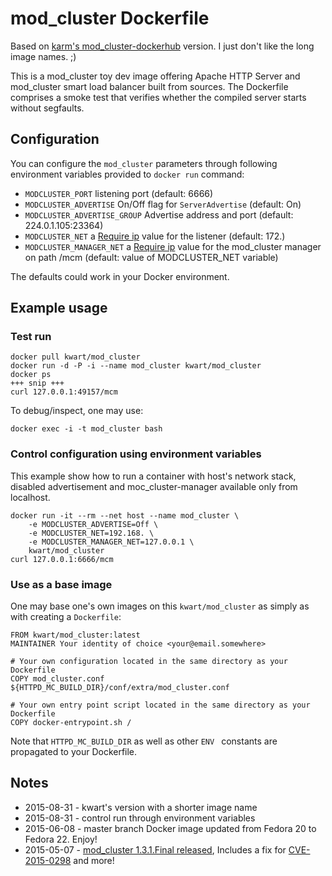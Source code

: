 # mod_cluster Dockerfile

Based on [karm's mod_cluster-dockerhub](https://github.com/Karm/mod_cluster-dockerhub) version. I just don't like the long image names. ;)

This is a mod_cluster toy dev image offering Apache HTTP Server and mod_cluster smart load balancer built from sources.
The Dockerfile comprises a smoke test that verifies whether the compiled server starts without segfaults.

## Configuration

You can configure the `mod_cluster` parameters through following environment variables provided to `docker run` command:

* `MODCLUSTER_PORT` listening port (default: 6666)
* `MODCLUSTER_ADVERTISE` On/Off flag for `ServerAdvertise` (default: On)
* `MODCLUSTER_ADVERTISE_GROUP` Advertise address and port (default: 224.0.1.105:23364)
* `MODCLUSTER_NET` a [Require ip](http://httpd.apache.org/docs/trunk/mod/mod_authz_host.html) value for the listener (default: 172.)
* `MODCLUSTER_MANAGER_NET` a [Require ip](http://httpd.apache.org/docs/trunk/mod/mod_authz_host.html) value for the mod_cluster manager on path /mcm (default: value of MODCLUSTER_NET variable)

The defaults could work in your Docker environment.

## Example usage

### Test run

    docker pull kwart/mod_cluster
    docker run -d -P -i --name mod_cluster kwart/mod_cluster
    docker ps
    +++ snip +++
    curl 127.0.0.1:49157/mcm
 
To debug/inspect, one may use: 

    docker exec -i -t mod_cluster bash

### Control configuration using environment variables
This example show how to run a container with host's network stack, disabled advertisement and moc_cluster-manager available only from localhost.

    docker run -it --rm --net host --name mod_cluster \
        -e MODCLUSTER_ADVERTISE=Off \
        -e MODCLUSTER_NET=192.168. \
        -e MODCLUSTER_MANAGER_NET=127.0.0.1 \
        kwart/mod_cluster
    curl 127.0.0.1:6666/mcm

### Use as a base image
One may base one's own images on this ```kwart/mod_cluster``` as simply as with creating a ```Dockerfile```:

    FROM kwart/mod_cluster:latest
    MAINTAINER Your identity of choice <your@email.somewhere>
    
    # Your own configuration located in the same directory as your Dockerfile
    COPY mod_cluster.conf ${HTTPD_MC_BUILD_DIR}/conf/extra/mod_cluster.conf

    # Your own entry point script located in the same directory as your Dockerfile
    COPY docker-entrypoint.sh /

    
Note that ```HTTPD_MC_BUILD_DIR``` as well as other ```ENV ``` constants are propagated to your Dockerfile. 

## Notes
 
 * 2015-08-31 - kwart's version with a shorter image name
 * 2015-08-31 - control run through environment variables 
 * 2015-06-08 - master branch Docker image updated from Fedora 20 to Fedora 22. Enjoy! 
 * 2015-05-07 - [mod_cluster 1.3.1.Final released](https://developer.jboss.org/wiki/ModclusterVersion131FinalReleased), Includes a fix for [CVE-2015-0298](https://access.redhat.com/security/cve/CVE-2015-0298) and more!

